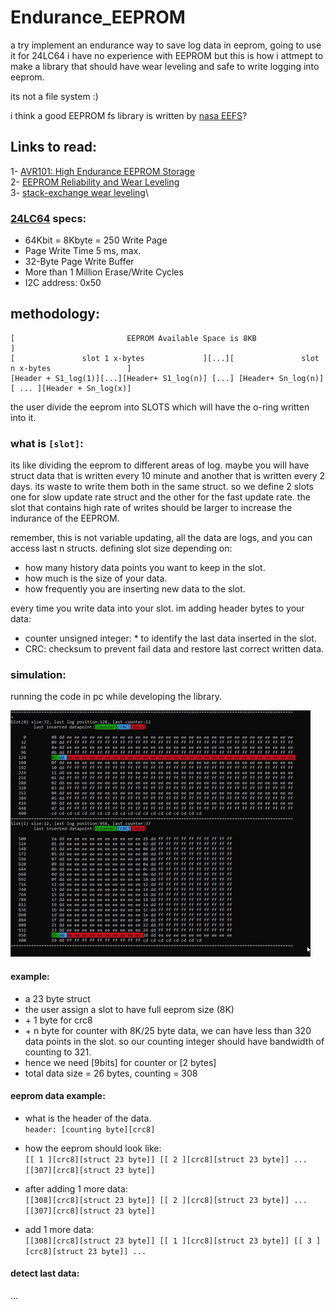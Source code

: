 # Endurance_EEPROM
a try implement an endurance way to save log data in eeprom, going to use it for 24LC64 
i have no experience with EEPROM but this is how i attmept to make a library that should have wear leveling and safe to write logging into eeprom. 

its not a file system :)

i think a good EEPROM fs library is written by [nasa EEFS](https://github.com/nasa/eefs)?


## Links to read:

1- [AVR101: High Endurance EEPROM Storage](http://ww1.microchip.com/downloads/en/AppNotes/doc2526.pdf)\
2- [EEPROM Reliability and Wear Leveling](http://www.mosaic-industries.com/embedded-systems/sbc-single-board-computers/freescale-hcs12-9s12-c-language/instrument-control/eeprom-lifetime-reliability-wear-leveling)\
3- [stack-exchange wear leveling](https://electronics.stackexchange.com/questions/60342/wear-leveling-on-a-microcontrollers-eeprom)\




### [24LC64](http://ww1.microchip.com/downloads/en/DeviceDoc/21189T.pdf) specs:
*  64Kbit = 8Kbyte = 250 Write Page
*  Page Write Time 5 ms, max.
*  32-Byte Page Write Buffer
*  More than 1 Million Erase/Write Cycles
*  I2C address: 0x50


## methodology:
```
[                         EEPROM Available Space is 8KB                                         ]
[               slot 1 x-bytes             ][...][               slot n x-bytes                 ]
[Header + S1_log(1)][...][Header+ S1_log(n)] [...] [Header+ Sn_log(n)][ ... ][Header + Sn_log(x)]
```

the user divide the eeprom into SLOTS which will have the o-ring written into it.

### what is `[slot]`:

its like dividing the eeprom to different areas of log. maybe you will have struct data that is written every 10 minute and another that is written every 2 days. its waste to write them both in the same struct. so we define 2 slots one for slow update rate struct and the other for the fast update rate.
the slot that contains high rate of writes should be larger to increase the indurance of the EEPROM.

remember, this is not variable updating, all the data are logs, and you can access last n structs.
defining slot size depending on:
- how many history data points you want to keep in the slot.
- how much is the size of your data.
- how frequently you are inserting new data to the slot.

every time you write data into your slot. im adding header bytes to your data:
- counter unsigned integer: * to identify the last data inserted in the slot.
- CRC: checksum to prevent fail data and restore last correct written data.

### simulation:
running the code in pc while developing the library.

![img](Test_simulation/eels_simulation.gif)

#### example:
- a 23 byte struct
- the user assign a slot to have full eeprom size (8K)
- \+ 1 byte for crc8
- \+ n byte for counter
with 8K/25 byte data, we can have less than 320 data points in the slot.
so our counting integer should have bandwidth of counting to 321. 
- hence we need [9bits] for counter or [2 bytes]
- total data size = 26 bytes, counting = 308

    
#### eeprom data example:
* what is the header of the data.\
`header: [counting byte][crc8]`

* how the eeprom should look like:\
` [[ 1 ][crc8][struct 23 byte]] [[ 2 ][crc8][struct 23 byte]] ... [[307][crc8][struct 23 byte]] `

* after adding 1 more data:\
` [[308][crc8][struct 23 byte]] [[ 2 ][crc8][struct 23 byte]] ... [[307][crc8][struct 23 byte]] `

* add 1 more data:\
` [[308][crc8][struct 23 byte]] [[ 1 ][crc8][struct 23 byte]] [[ 3 ][crc8][struct 23 byte]] ... `

#### detect last data:
...
